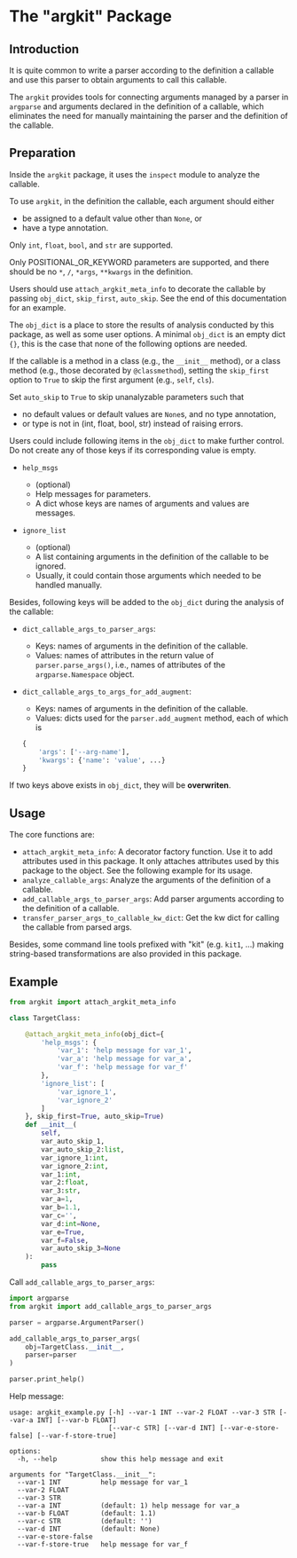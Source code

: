 # The "argkit" Package


## Introduction

It is quite common to write a parser according to the definition a callable
and use this parser to obtain arguments to call this callable.

The `argkit` provides tools for connecting arguments managed by a parser in `argparse` 
and arguments declared in the definition of a callable, 
which eliminates the need for manually maintaining the parser and the definition of the callable.


## Preparation

Inside the `argkit` package, 
it uses the `inspect` module to analyze the callable.

To use `argkit`, in the definition the callable,
each argument should either
- be assigned to a default value other than `None`, or
- have a type annotation.

Only `int`, `float`, `bool`, and `str` are supported.

Only POSITIONAL_OR_KEYWORD parameters are supported, 
and there should be no `*`, `/`, `*args`, `**kwargs` in the definition.

Users should use `attach_argkit_meta_info` to decorate the callable
by passing `obj_dict`, `skip_first`, `auto_skip`.
See the end of this documentation for an example.

The `obj_dict` is a place to
store the results of analysis conducted by this package, 
as well as some user options.
A minimal `obj_dict` is an empty dict `{}`, 
this is the case that none of the following options are needed.

If the callable is a method in a class (e.g., the `__init__` method), 
or a class method (e.g., those decorated by `@classmethod`), 
setting the `skip_first` option to `True` 
to skip the first argument (e.g., `self`, `cls`).

Set `auto_skip` to `True` to skip unanalyzable parameters such that
- no default values or default values are `None`s, and no type annotation, 
- or type is not in (int, float, bool, str)
instead of raising errors.

Users could include following items in the `obj_dict`
to make further control.
Do not create any of those keys if its corresponding value is empty.

- `help_msgs`
    - (optional)
    - Help messages for parameters.
    - A dict whose keys are names of arguments and values are messages.

- `ignore_list`
    - (optional)
    - A list containing arguments in the definition of the callable to be ignored.
    - Usually, it could contain those arguments which needed to be handled manually.

Besides, following keys will be added to the `obj_dict` 
during the analysis of the callable:

- `dict_callable_args_to_parser_args`: 
    - Keys: names of arguments in the definition of the callable. 
    - Values: names of attributes in the return value of `parser.parse_args()`,
    i.e., names of attributes of the `argparse.Namespace` object.

- `dict_callable_args_to_args_for_add_augment`:
    - Keys: names of arguments in the definition of the callable. 
    - Values: dicts used for the `parser.add_augment` method, each of which is
    ```python
    {
        'args': ['--arg-name'], 
        'kwargs': {'name': 'value', ...}
    }
    ```
    
If two keys above exists in `obj_dict`, they will be **overwriten**.


## Usage

The core functions are:

- `attach_argkit_meta_info`: A decorator factory function.
    Use it to add attributes used in this package.
    It only attaches attributes used by this package to the object.
    See the following example for its usage.
- `analyze_callable_args`: Analyze the arguments of the definition of a callable.
- `add_callable_args_to_parser_args`: Add parser arguments 
    according to the definition of a callable.
- `transfer_parser_args_to_callable_kw_dict`: Get the kw dict for calling the callable from parsed args.

Besides, some command line tools prefixed with "kit" (e.g. `kit1`, ...)
making string-based transformations are also provided in this package.

## Example

```python
from argkit import attach_argkit_meta_info

class TargetClass:

    @attach_argkit_meta_info(obj_dict={
        'help_msgs': {
            'var_1': 'help message for var_1',
            'var_a': 'help message for var_a',
            'var_f': 'help message for var_f'
        },
        'ignore_list': [
            'var_ignore_1', 
            'var_ignore_2'
        ]
    }, skip_first=True, auto_skip=True)
    def __init__(
        self,
        var_auto_skip_1,
        var_auto_skip_2:list,
        var_ignore_1:int,
        var_ignore_2:int,
        var_1:int,
        var_2:float,
        var_3:str,
        var_a=1,
        var_b=1.1,
        var_c='',
        var_d:int=None,
        var_e=True,
        var_f=False,
        var_auto_skip_3=None
    ):
        pass
```

Call `add_callable_args_to_parser_args`:

```python
import argparse
from argkit import add_callable_args_to_parser_args

parser = argparse.ArgumentParser()

add_callable_args_to_parser_args(
    obj=TargetClass.__init__, 
    parser=parser
)

parser.print_help()
```

Help message:

```
usage: argkit_example.py [-h] --var-1 INT --var-2 FLOAT --var-3 STR [--var-a INT] [--var-b FLOAT]
                         [--var-c STR] [--var-d INT] [--var-e-store-false] [--var-f-store-true]

options:
  -h, --help           show this help message and exit

arguments for "TargetClass.__init__":
  --var-1 INT          help message for var_1
  --var-2 FLOAT
  --var-3 STR
  --var-a INT          (default: 1) help message for var_a
  --var-b FLOAT        (default: 1.1)
  --var-c STR          (default: '')
  --var-d INT          (default: None)
  --var-e-store-false
  --var-f-store-true   help message for var_f
```

